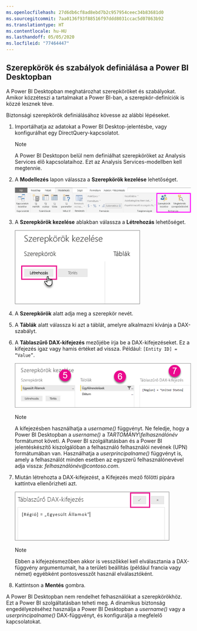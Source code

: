 ```yaml
---
ms.openlocfilehash: 27d6db6cf8ad8ebd7b2c957954ceec34b83681d0
ms.sourcegitcommit: 7aa0136f93f88516f97ddd8031ccac5d07863b92
ms.translationtype: HT
ms.contentlocale: hu-HU
ms.lasthandoff: 05/05/2020
ms.locfileid: "77464447"
---
```

## <a name="define-roles-and-rules-in-power-bi-desktop"></a>Szerepkörök és szabályok definiálása a Power BI Desktopban
A Power BI Desktopban meghatározhat szerepköröket és szabályokat. Amikor közzéteszi a tartalmakat a Power BI-ban, a szerepkör-definíciók is közzé lesznek téve.

Biztonsági szerepkörök definiálásához kövesse az alábbi lépéseket.

1. Importálhatja az adatokat a Power BI Desktop-jelentésbe, vagy konfigurálhat egy DirectQuery-kapcsolatot.
   
   > [!NOTE]
   > A Power BI Desktopon belül nem definiálhat szerepköröket az Analysis Services élő kapcsolataihoz. Ezt az Analysis Services-modellben kell megtennie.
   > 
   > 
2. A **Modellezés** lapon válassza a **Szerepkörök kezelése** lehetőséget.
   
   ![A Szerepkörök kezelése lehetőség kiválasztása](./media/rls-desktop-define-roles/powerbi-desktop-security.png)
3. A **Szerepkörök kezelése** ablakban válassza a **Létrehozás** lehetőséget.
   
   ![A Létrehozás lehetőség kiválasztása](./media/rls-desktop-define-roles/powerbi-desktop-security-create-role.png)
4. A **Szerepkörök** alatt adja meg a szerepkör nevét. 
5. A **Táblák** alatt válassza ki azt a táblát, amelyre alkalmazni kívánja a DAX-szabályt.
6. A **Táblaszűrő DAX-kifejezés** mezőjébe írja be a DAX-kifejezéseket. Ez a kifejezés igaz vagy hamis értéket ad vissza. Például: ```[Entity ID] = “Value”```.
      
   ![A Szerepkörök kezelése ablak](./media/rls-desktop-define-roles/powerbi-desktop-security-create-rule.png)

   > [!NOTE]
   > A kifejezésben használhatja a *username()* függvényt. Ne feledje, hogy a Power BI Desktopban a *username()* a *TARTOMÁNY\felhasználónév* formátumot követi. A Power BI szolgáltatásban és a Power BI jelentéskészítő kiszolgálóban a felhasználó felhasználói nevének (UPN) formátumában van. Használhatja a *userprincipalname()* függvényt is, amely a felhasználót minden esetben az egyszerű felhasználónevével adja vissza: *felhasználónév\@contoso.com*.
   > 
   > 

7. Miután létrehozta a DAX-kifejezést, a Kifejezés mező fölötti pipára kattintva ellenőrizheti azt.
      
   ![DAX-kifejezés ellenőrzése](./media/rls-desktop-define-roles/powerbi-desktop-security-validate-dax.png)
   
   > [!NOTE]
   > Ebben a kifejezésmezőben akkor is vesszőkkel kell elválasztania a DAX-függvény argumentumait, ha a területi beállítás (például francia vagy német) egyébként pontosvesszőt használ elválasztóként. 
   >
   >
   
8. Kattintson a **Mentés** gombra.

A Power BI Desktopban nem rendelhet felhasználókat a szerepkörökhöz. Ezt a Power BI szolgáltatásban teheti meg. A dinamikus biztonság engedélyezéséhez használja a Power BI Desktopban a *username()* vagy a *userprincipalname()* DAX-függvényt, és konfigurálja a megfelelő kapcsolatokat. 

